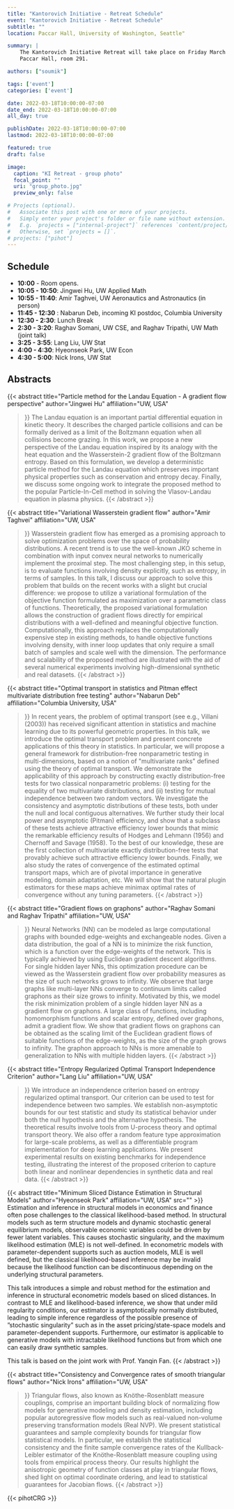 ```yaml
---
title: "Kantorovich Initiative - Retreat Schedule"
event: "Kantorovich Initiative - Retreat Schedule"
subtitle: ""
location: Paccar Hall, University of Washington, Seattle"

summary: |
    The Kantorovich Initiative Retreat will take place on Friday March 18th, in
    Paccar Hall, room 291.

authors: ["soumik"]

tags: ['event']
categories: ['event']

date: 2022-03-18T10:00:00-07:00
date_end: 2022-03-18T10:00:00-07:00
all_day: true

publishDate: 2022-03-18T10:00:00-07:00
lastmod: 2022-03-18T10:00:00-07:00

featured: true
draft: false

image:
  caption: "KI Retreat - group photo"
  focal_point: ""
  uri: "group_photo.jpg"
  preview_only: false

# Projects (optional).
#   Associate this post with one or more of your projects.
#   Simply enter your project's folder or file name without extension.
#   E.g. `projects = ["internal-project"]` references `content/project/deep-learning/index.md`.
#   Otherwise, set `projects = []`.
# projects: ["pihot"]
---
```


## Schedule
  * **10:00** - Room opens. 
  * **10:05 - 10:50**: Jingwei Hu, UW Applied Math 
  * **10:55 - 11:40**: Amir Taghvei, UW Aeronautics and Astronautics (in person)
  * **11:45 - 12:30** : Nabarun Deb, incoming KI postdoc, Columbia University 
  * **12:30 - 2:30**: Lunch Break
  * **2:30 - 3:20**: Raghav Somani, UW CSE, and Raghav Tripathi, UW Math (joint talk)
  * **3:25 - 3:55**: Lang Liu, UW Stat
  * **4:00 - 4:30**: Hyeonseok Park, UW Econ 
  * **4:30 - 5:00**: Nick Irons, UW Stat



## Abstracts

{{< abstract
  title="Particle method for the Landau Equation - A gradient flow perspective"
  author="Jingwei Hu"
  affiliation="UW, USA"
>}}
The Landau equation is an important partial differential equation in kinetic
theory. It describes the charged particle collisions and can be formally derived
as a limit of the Boltzmann equation when all collisions become grazing. In this
work, we propose a new perspective of the Landau equation inspired by its
analogy with the heat equation and the Wasserstein-2 gradient flow of the
Boltzmann entropy. Based on this formulation, we develop a deterministic
particle method for the Landau equation which preserves important physical
properties such as conservation and entropy decay. Finally, we discuss some
ongoing work to integrate the proposed method to the popular Particle-In-Cell
method in solving the Vlasov-Landau equation in plasma physics.
{{< /abstract >}}


{{< abstract
  title="Variational Wasserstein gradient flow"
  author="Amir Taghvei"
  affiliation="UW, USA"
>}}
Wasserstein gradient flow has emerged as a promising approach to solve
optimization problems over the space of probability distributions. A recent
trend is to use the well-known JKO scheme in combination with input convex
neural networks to numerically implement the proximal step. The most challenging
step, in this setup, is to evaluate functions involving density explicitly, such
as entropy, in terms of samples. In this talk, I discuss our approach to solve
this problem that builds on the recent works with a slight but crucial
difference: we propose to utilize a variational formulation of the objective
function formulated as maximization over a parametric class of functions.
Theoretically, the proposed variational formulation allows the construction of
gradient flows directly for empirical distributions with a well-defined and
meaningful objective function. Computationally, this approach replaces the
computationally expensive step in existing methods, to handle objective
functions involving density, with inner loop updates that only require a small
batch of samples and scale well with the dimension. The performance and
scalability of the proposed method are illustrated with the aid of several
numerical experiments involving high-dimensional synthetic and real datasets.
{{< /abstract >}}


{{< abstract
  title="Optimal transport in statistics and Pitman effect multivariate distribution free testing"
  author="Nabarun Deb"
  affiliation="Columbia University, USA"
>}}
In recent years, the problem of optimal transport (see e.g., Villani (2003)) has
received significant attention in statistics and machine learning due to its
powerful geometric properties. In this talk, we introduce the optimal transport
problem and present concrete applications of this theory in statistics. In
particular, we will propose a general framework for distribution-free
nonparametric testing in multi-dimensions, based on a notion of "multivariate
ranks" defined using the theory of optimal transport. We demonstrate the
applicability of this approach by constructing exactly distribution-free tests
for two classical nonparametric problems: (i) testing for the equality of two
multivariate distributions, and (ii) testing for mutual independence between
two random vectors. We investigate the consistency and asymptotic
distributions of these tests, both under the null and local contiguous
alternatives. We further study their local power and asymptotic (Pitman)
efficiency, and show that a subclass of these tests achieve attractive
efficiency lower bounds that mimic the remarkable efficiency results of
Hodges and Lehmann (1956) and Chernoff and Savage (1958). To the best of our
knowledge, these are the first collection of multivariate exactly
distribution-free tests that provably achieve such attractive efficiency
lower bounds. Finally, we also study the rates of convergence of the
estimated optimal transport maps, which are of pivotal importance in
generative modeling, domain adaptation, etc. We will show that the natural
plugin estimators for these maps achieve minimax optimal rates of
convergence without any tuning parameters.
{{< /abstract >}}


{{< abstract
  title="Gradient flows on graphons"
  author="Raghav Somani and Raghav Tripathi"
  affiliation="UW, USA"
>}}
Neural Networks (NN) can be modeled as large computational graphs with bounded
edge-weights and exchangeable nodes. Given a data distribution, the goal of a NN
is to minimize the risk function, which is a function over the edge-weights of
the network. This is typically achieved by using Euclidean gradient descent
algorithms. For single hidden layer NNs, this optimization procedure can be
viewed as the Wasserstein gradient flow over probability measures as the size of
such networks grows to infinity. We observe that large graphs like multi-layer
NNs converge to continuum limits called graphons as their size grows to
infinity. Motivated by this, we model the risk minimization problem of a single
hidden layer NN as a gradient flow on graphons. A large class of functions,
including homomorphism functions and scalar entropy, defined over graphons,
admit a gradient flow. We show that gradient flows on graphons can be obtained
as the scaling limit of the Euclidean gradient flows of suitable functions of
the edge-weights, as the size of the graph grows to infinity. The graphon
approach to NNs is more amenable to generalization to NNs with multiple hidden
layers.
{{< /abstract >}}

{{< abstract
  title="Entropy Regularized Optimal Transport Independence Criterion"
  author="Lang Liu"
  affiliation="UW, USA"
>}}
We introduce an independence criterion based on entropy regularized optimal
transport. Our criterion can be used to test for independence between two
samples. We establish non-asymptotic bounds for our test statistic and study its
statistical behavior under both the null hypothesis and the alternative
hypothesis. The theoretical results involve tools from U-process theory and
optimal transport theory. We also offer a random feature type approximation for
large-scale problems, as well as a differentiable program implementation for
deep learning applications.  We present experimental results on existing
benchmarks for independence testing, illustrating the interest of the proposed
criterion to capture both linear and nonlinear dependencies in synthetic data
and real data.
{{< /abstract >}}

{{< abstract
  title="Minimum Sliced Distance Estimation in Structural Models"
  author="Hyeonseok Park"
  affiliation="UW, USA"
  src="" >}}
Estimation and inference in structural models in economics and finance often
pose challenges to the classical likelihood-based method. In structural models
such as term structure models and dynamic stochastic general equilibrium models,
observable economic variables could be driven by fewer latent variables. This
causes stochastic singularity, and the maximum likelihood estimation (MLE) is
not well-defined. In econometric models with parameter-dependent supports such
as auction models, MLE is well defined, but the classical likelihood-based
inference may be invalid because the likelihood function can be discontinuous
depending on the underlying structural parameters.
 
This talk introduces a simple and robust method for the estimation and inference
in structural econometric models based on sliced distances. In contrast to MLE
and likelihood-based inference, we show that under mild regularity conditions,
our estimator is asymptotically normally distributed, leading to simple
inference regardless of the possible presence of ”stochastic singularity” such
as in the asset pricing/state-space models and parameter-dependent supports.
Furthermore, our estimator is applicable to generative models with intractable
likelihood functions but from which one can easily draw synthetic samples. 
 
This talk is based on the joint work with Prof. Yanqin Fan.
{{< /abstract >}}


{{< abstract
  title="Consistency and Convergence rates of smooth triangular flows"
  author="Nick Irons"
  affiliation="UW, USA"
>}}
Triangular flows, also known as Knöthe-Rosenblatt measure couplings, comprise an
important building block of normalizing flow models for generative modeling and
density estimation, including popular autoregressive flow models such as
real-valued non-volume preserving transformation models (Real NVP). We present
statistical guarantees and sample complexity bounds for triangular flow
statistical models. In particular, we establish the statistical consistency and
the finite sample convergence rates of the Kullback-Leibler estimator of the
Knöthe-Rosenblatt measure coupling using tools from empirical process theory.
Our results highlight the anisotropic geometry of function classes at play in
triangular flows, shed light on optimal coordinate ordering, and lead to
statistical guarantees for Jacobian flows.
{{< /abstract >}}

{{< pihotCRG >}}
